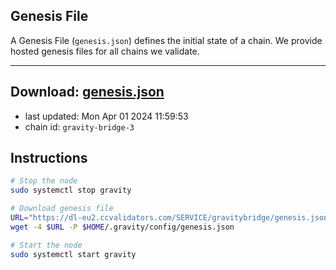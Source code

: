 ## Genesis File
A Genesis File (`genesis.json`) defines the initial state of a chain. We provide hosted genesis files for all chains we validate.

---
**Download: [genesis.json](https://dl-eu2.ccvalidators.com/SERVICE/gravitybridge/genesis.json)**
---

- last updated: Mon Apr 01 2024 11:59:53
- chain id: `gravity-bridge-3`

## Instructions
```sh
# Stop the node
sudo systemctl stop gravity

# Download genesis file
URL="https://dl-eu2.ccvalidators.com/SERVICE/gravitybridge/genesis.json"
wget -4 $URL -P $HOME/.gravity/config/genesis.json

# Start the node
sudo systemctl start gravity
```
